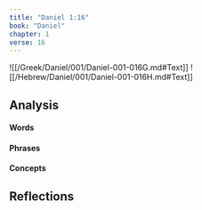 ```yaml
---
title: "Daniel 1:16"
book: "Daniel"
chapter: 1
verse: 16
---
```

![[/Greek/Daniel/001/Daniel-001-016G.md#Text]]
![[/Hebrew/Daniel/001/Daniel-001-016H.md#Text]]

## Analysis

#### Words

#### Phrases

#### Concepts

## Reflections
